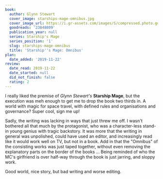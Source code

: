 ```yaml
---
book:
  author: Glynn Stewart
  cover_image: starships-mage-omnibus.jpg
  cover_image_url: https://i.gr-assets.com/images/S/compressed.photo.goodreads.com/books/1425613194l/23848809.jpg
  goodreads: '23848809'
  publication_year: null
  series: Starship's Mage
  series_position: '1'
  slug: starships-mage-omnibus
  title: 'Starship''s Mage: Omnibus'
plan:
  date_added: '2019-11-22'
review:
  date_read: 2019-11-22
  date_started: null
  did_not_finish: false
  rating: 2
---
```


I really liked the premise of *Glynn Stewart's* **Starship Mage**, but the execution was meh enough to get me to drop the book two thirds in. A world with magic for space travel, with defined rules and organisations and governance? Super cool, sign me up!

Sadly, the writing was lacking in ways that just threw me off. I wasn't bothered all that much by the protagonist, who was a character-less stand-in young genius with tragic backstory. It was more that the writing in general was unpolished, could have used an editor, and increasingly read like it would work well on TV, but not in a book. Add in that the "Omnibus" of the consisting works was just taped together, without even removing the explanatory parts on the border of the books … Being reminded of who the MC's girlfriend is over half-way through the book is just jarring, and sloppy work.

Good world, nice story, but bad writing and worse editing.
